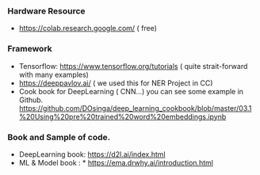 
### Hardware Resource
* https://colab.research.google.com/ ( free) 
### Framework
* Tensorflow: https://www.tensorflow.org/tutorials ( quite strait-forward with many examples)
* https://deeppavlov.ai/ ( we used this for NER Project in CC)
* Cook book for DeepLearning ( CNN...) you can see some example in Github. https://github.com/DOsinga/deep_learning_cookbook/blob/master/03.1%20Using%20pre%20trained%20word%20embeddings.ipynb 
### Book and Sample of code. 
-  DeepLearning book:  https://d2l.ai/index.html  
-  ML & Model book : * https://ema.drwhy.ai/introduction.html
